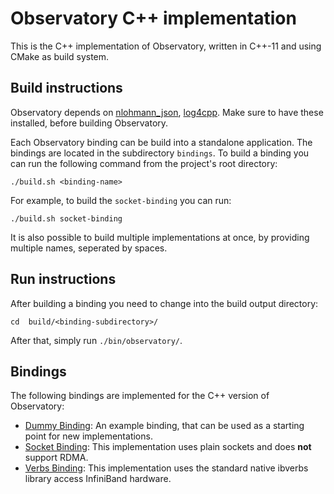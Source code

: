 # Observatory C++ implementation

This is the C++ implementation of Observatory, written in C++-11 and using CMake as build system.

## Build instructions

Observatory depends on [nlohmann_json](https://github.com/nlohmann/json), [log4cpp](http://log4cpp.sourceforge.net/). Make sure to have these installed, before building Observatory.

Each Observatory binding can be build into a standalone application. The bindings are located in the subdirectory `bindings`. To build a binding you can run the following command from the project's root directory:

```
./build.sh <binding-name>
```

For example, to build the `socket-binding` you can run:

```
./build.sh socket-binding
```

It is also possible to build multiple implementations at once, by providing multiple names, seperated by spaces.

## Run instructions

After building a binding you need to change into the build output directory:

```
cd  build/<binding-subdirectory>/
```

After that, simply run `./bin/observatory/`.

## Bindings

The following bindings are implemented for the C++ version of Observatory:
 - [Dummy Binding](https://github.com/hhu-bsinfo/observatory/tree/development/cpp/src/bindings/dummy-binding): An example binding, that can be used as a starting point for new implementations.
 - [Socket Binding](https://github.com/hhu-bsinfo/observatory/tree/development/cpp/src/bindings/socket-binding): This implementation uses plain sockets and does **not** support RDMA.
 - [Verbs Binding](https://github.com/hhu-bsinfo/observatory/tree/development/cpp/src/bindings/verbs-binding): This implementation uses the standard native ibverbs library access InfiniBand hardware.